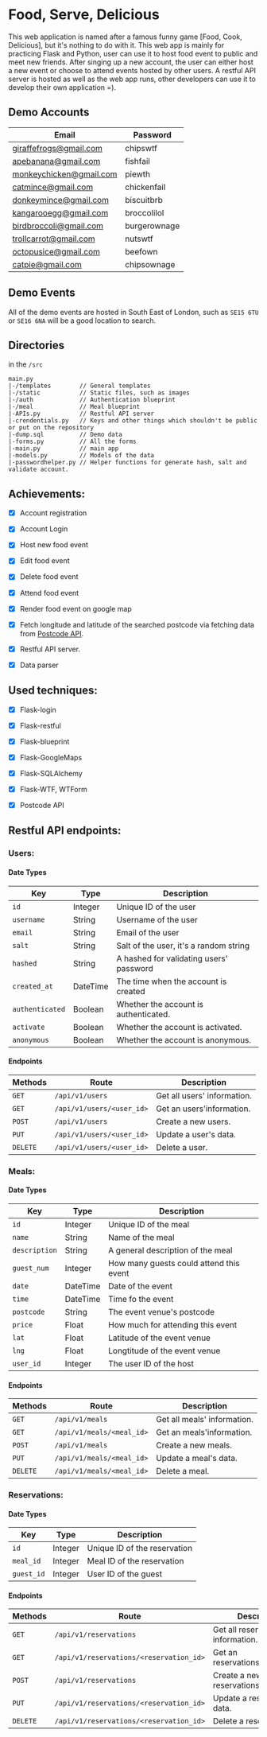 # Food, Serve, Delicious

This web application is named after a famous funny game [Food, Cook, Delicious], but it's nothing to do with it. This web app is mainly for practicing Flask and Python, user can use it to host food event to public and meet new friends. After singing up a new account, the user can either host a new event or choose to attend events hosted by other users. A restful API server is hosted as well as the web app runs, other developers can use it to develop their own application =).

## Demo Accounts

|Email|Password|
|---|---|
|giraffefrogs@gmail.com|chipswtf|
|apebanana@gmail.com|fishfail|
|monkeychicken@gmail.com|piewth|
|catmince@gmail.com|chickenfail|
|donkeymince@gmail.com|biscuitbrb|
|kangarooegg@gmail.com|broccolilol|
|birdbroccoli@gmail.com|burgerownage|
|trollcarrot@gmail.com|nutswtf|
|octopusice@gmail.com|beefown|
|catpie@gmail.com|chipsownage|

## Demo Events

All of the demo events are hosted in South East of London, such as `SE15 6TU` or `SE16 6NA` will be a good location to search.

## Directories

in the `/src`

```
main.py
|-/templates        // General templates
|-/static           // Static files, such as images
|-/auth             // Authentication blueprint
|-/meal             // Meal blueprint
|-APIs.py           // Restful API server
|-crendentials.py   // Keys and other things which shouldn't be public or put on the repository
|-dump.sql          // Demo data
|-forms.py          // All the forms
|-main.py           // main app
|-models.py         // Models of the data
|-passwordhelper.py // Helper functions for generate hash, salt and validate account.

```

## Achievements:

- [x] Account registration
- [x] Account Login
- [x] Host new food event
- [x] Edit food event
- [x] Delete food event
- [x] Attend food event
- [x] Render food event on google map
- [x] Fetch longitude and latitude of the searched postcode via fetching data from [Postcode API](https://postcodes.io).
- [x] Restful API server.
- [x] Data parser


## Used techniques:

- [x] Flask-login
- [x] Flask-restful
- [x] Flask-blueprint
- [x] Flask-GoogleMaps
- [x] Flask-SQLAlchemy
- [x] Flask-WTF, WTForm
- [x] Postcode API


## Restful API endpoints:

### Users:

#### Date Types

|Key|Type|Description|
|---|----|---|
`id`|Integer| Unique ID of the user
`username`|String| Username of the user
`email`|String| Email of the user
`salt`|String| Salt of the user, it's a random string
`hashed`|String| A hashed for validating users' password
`created_at`|DateTime| The time when the account is created
`authenticated`|Boolean| Whether the account is authenticated.
`activate`|Boolean| Whether the account is activated.
`anonymous`|Boolean| Whether the account is anonymous.


#### Endpoints

|Methods|Route|Description|
|---|---|---|
`GET`|`/api/v1/users`| Get all users' information.
`GET`|`/api/v1/users/<user_id>`| Get an users'information.
`POST`|`/api/v1/users`|Create a new users.
`PUT`|`/api/v1/users/<user_id>`| Update a user's data.
`DELETE`|`/api/v1/users/<user_id>`| Delete a user.

### Meals:

#### Date Types

|Key|Type|Description|
|---|----|---
|`id`|Integer| Unique ID of the meal
|`name`|String| Name of the meal
|`description`|String| A general description of the meal
|`guest_num`|Integer| How many guests could attend this event
|`date`|DateTime| Date of the event
|`time`|DateTime| Time fo the event
|`postcode`|String| The event venue's postcode
|`price`|Float| How much for attending this event
|`lat`|Float| Latitude of the event venue
|`lng`|Float| Longtitude of the event venue
|`user_id`|Integer| The user ID of the host

#### Endpoints

|Methods|Route|Description|
|---|---|---|
`GET`|`/api/v1/meals`| Get all meals' information.
`GET`|`/api/v1/meals/<meal_id>`| Get an meals'information.
`POST`|`/api/v1/meals`|Create a new meals.
`PUT`|`/api/v1/meals/<meal_id>`| Update a meal's data.
`DELETE`|`/api/v1/meals/<meal_id>`| Delete a meal.

### Reservations:

#### Date Types

|Key|Type|Description|
|---|----|---
|`id`|Integer| Unique ID of the reservation
|`meal_id`|Integer| Meal ID of the reservation
|`guest_id`|Integer| User ID of the guest

#### Endpoints

|Methods|Route|Description|
|---|---|---|
`GET`|`/api/v1/reservations`| Get all reservations' information.
`GET`|`/api/v1/reservations/<reservation_id>`| Get an reservations'information.
`POST`|`/api/v1/reservations`|Create a new reservations.
`PUT`|`/api/v1/reservations/<reservation_id>`| Update a reservation's data.
`DELETE`|`/api/v1/reservations/<reservation_id>`| Delete a reservation.
